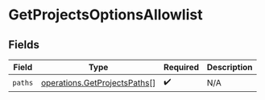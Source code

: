 # GetProjectsOptionsAllowlist


## Fields

| Field                                                                        | Type                                                                         | Required                                                                     | Description                                                                  |
| ---------------------------------------------------------------------------- | ---------------------------------------------------------------------------- | ---------------------------------------------------------------------------- | ---------------------------------------------------------------------------- |
| `paths`                                                                      | [operations.GetProjectsPaths](../../models/operations/getprojectspaths.md)[] | :heavy_check_mark:                                                           | N/A                                                                          |